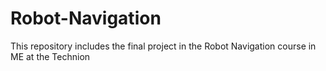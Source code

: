 # Robot-Navigation
This repository includes the final project in the Robot Navigation course in ME at the Technion
